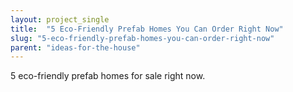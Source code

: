 ```yaml
---
layout: project_single
title:  "5 Eco-Friendly Prefab Homes You Can Order Right Now"
slug: "5-eco-friendly-prefab-homes-you-can-order-right-now"
parent: "ideas-for-the-house"
---
```

5 eco-friendly prefab homes for sale right now.